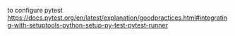 
to configure pytest
https://docs.pytest.org/en/latest/explanation/goodpractices.html#integrating-with-setuptools-python-setup-py-test-pytest-runner

